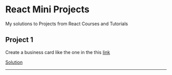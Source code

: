 # React Mini Projects

My solutions to Projects from React Courses and Tutorials

## Project 1 

Create a business card like the one in the this [link](https://www.figma.com/file/4ctPLUvIn5b5Ep6YPOZWWd/Digital-Business-Card?node-id=0%3A1)

[Solution](https://scrimba.com/scrim/co45844f0be58cb8ff3afe144)

---
